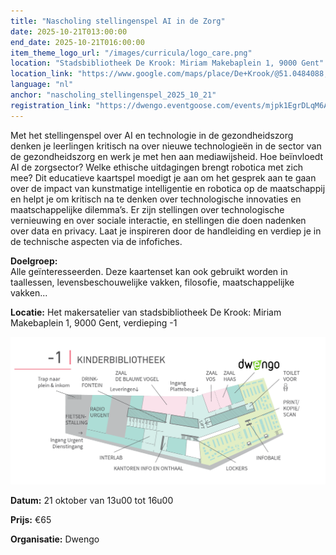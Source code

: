 ```yaml
---
title: "Nascholing stellingenspel AI in de Zorg"
date: 2025-10-21T013:00:00
end_date: 2025-10-21T016:00:00
item_theme_logo_url: "/images/curricula/logo_care.png"
location: "Stadsbibliotheek De Krook: Miriam Makebaplein 1, 9000 Gent"
location_link: "https://www.google.com/maps/place/De+Krook/@51.0484088,3.7261741,17z/data=!3m1!4b1!4m6!3m5!1s0x47c3714effffffff:0x9b1a2c7f1cb8c825!8m2!3d51.0484088!4d3.728749!16s%2Fg%2F1hc0gcm5l?entry=ttu&g_ep=EgoyMDI1MDYxMS4wIKXMDSoASAFQAw%3D%3D"
language: "nl"
anchor: "nascholing_stellingenspel_2025_10_21"
registration_link: "https://dwengo.eventgoose.com/events/mjpk1EgrDLqM6APR"
---
```


Met het stellingenspel over AI en technologie in de gezondheidszorg denken je leerlingen kritisch na over nieuwe technologieën in de sector van de gezondheidszorg en werk je met hen aan mediawijsheid. Hoe beïnvloedt AI de zorgsector? Welke ethische uitdagingen brengt robotica met zich mee? 
Dit educatieve kaartspel moedigt je aan om het gesprek aan te gaan over de impact van kunstmatige intelligentie en robotica op de maatschappij en helpt je om kritisch na te denken over technologische innovaties en maatschappelijke dilemma’s. Er zijn stellingen over technologische vernieuwing en over sociale interactie, en stellingen die doen nadenken over data en privacy. Laat je inspireren door de handleiding en verdiep je  in de technische aspecten via de infofiches.

**Doelgroep:** <br>
Alle geïnteresseerden. Deze kaartenset kan ook gebruikt worden in taallessen, levensbeschouwelijke vakken, filosofie, maatschappelijke vakken...

**Locatie:** Het makersatelier van stadsbibliotheek De Krook: Miriam Makebaplein 1, 9000 Gent, verdieping -1

![Plan naar het makersattelier](/images/events/2025/plan_de_krook_dwengo.png)

**Datum:** 21 oktober van 13u00 tot 16u00

**Prijs:** €65

**Organisatie:** Dwengo